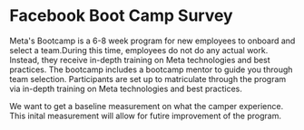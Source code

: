 # Facebook Boot Camp Survey

Meta's Bootcamp is a 6-8 week program for new employees to onboard and select a team.During this time, employees do not do any actual work. Instead, they receive in-depth training on Meta technologies and best practices. The bootcamp includes a bootcamp mentor to guide you through team selection. Participants are set up to matriculate through the program via in-depth training on Meta technologies and best practices.

We want to get a baseline measurement on what the camper experience. This inital measurement will allow for futire improvement of the program.
